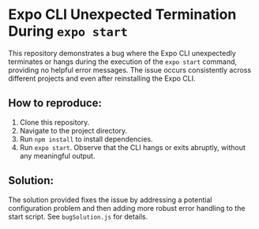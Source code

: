 # Expo CLI Unexpected Termination During `expo start`

This repository demonstrates a bug where the Expo CLI unexpectedly terminates or hangs during the execution of the `expo start` command, providing no helpful error messages. The issue occurs consistently across different projects and even after reinstalling the Expo CLI. 

## How to reproduce:

1. Clone this repository.
2. Navigate to the project directory.
3. Run `npm install` to install dependencies.
4. Run `expo start`. Observe that the CLI hangs or exits abruptly, without any meaningful output.

## Solution:

The solution provided fixes the issue by addressing a potential configuration problem and then adding more robust error handling to the start script.  See `bugSolution.js` for details. 